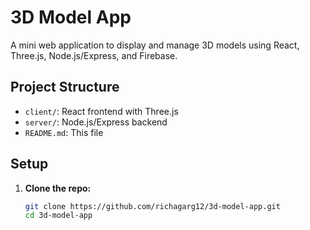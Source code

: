 # 3D Model App

A mini web application to display and manage 3D models using React, Three.js, Node.js/Express, and Firebase.

## Project Structure
- `client/`: React frontend with Three.js
- `server/`: Node.js/Express backend
- `README.md`: This file

## Setup
1. **Clone the repo:**
   ```bash
   git clone https://github.com/richagarg12/3d-model-app.git
   cd 3d-model-app